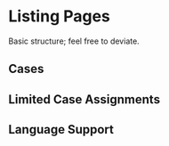 # Listing Pages

Basic structure; feel free to deviate.

## Cases

## Limited Case Assignments

## Language Support

